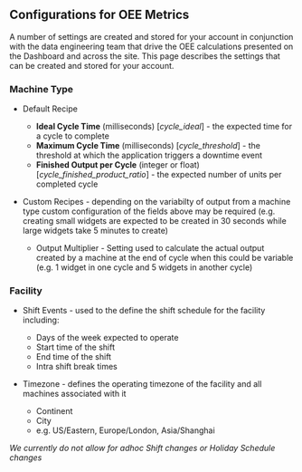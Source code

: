 ## Configurations for OEE Metrics

A number of settings are created and stored for your account in conjunction with the data engineering team that drive the OEE calculations presented on the Dashboard and across the site. This page describes the settings that can be created and stored for your account.

### Machine Type

* Default Recipe

  * **Ideal Cycle Time** \(milliseconds\) \[_cycle\_ideal_\] - the expected time for a cycle to complete
  * **Maximum Cycle Time** \(milliseconds\) \[_cycle\_threshold_\] - the threshold at which the application triggers a downtime event
  * **Finished Output per Cycle** \(integer or float\) \[_cycle\_finished\_product\_ratio_\] - the expected number of units per completed cycle

* Custom Recipes - depending on the variabilty of output from a machine type custom configuration of the fields above may be required \(e.g. creating small widgets are expected to be created in 30 seconds while large widgets take 5 minutes to create\)

  * Output Multiplier - Setting used to calculate the actual output created by a machine at the end of cycle when this could be variable \(e.g. 1 widget in one cycle and 5 widgets in another cycle\)

### Facility

* Shift Events - used to the define the shift schedule for the facility including:

  * Days of the week expected to operate
  * Start time of the shift
  * End time of the shift
  * Intra shift break times

* Timezone - defines the operating timezone of the facility and all machines associated with it

  * Continent
  * City
  * e.g. US\/Eastern, Europe\/London, Asia\/Shanghai  


_We currently do not allow for adhoc Shift changes or Holiday Schedule changes_

